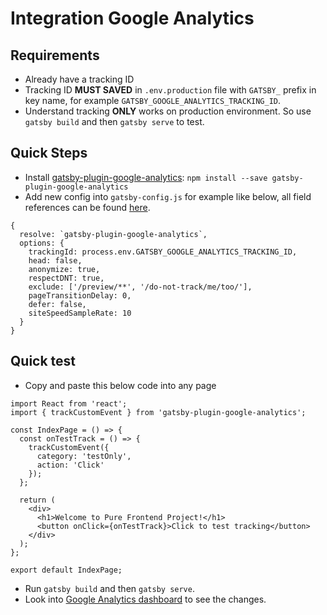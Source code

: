 # Integration Google Analytics

## Requirements

- Already have a tracking ID
- Tracking ID **MUST SAVED** in `.env.production` file with `GATSBY_` prefix in key name, for example `GATSBY_GOOGLE_ANALYTICS_TRACKING_ID`.
- Understand tracking **ONLY** works on production environment. So use `gatsby build` and then `gatsby serve` to test.

## Quick Steps

- Install [gatsby-plugin-google-analytics](https://www.gatsbyjs.org/packages/gatsby-plugin-google-analytics/): `npm install --save gatsby-plugin-google-analytics`
- Add new config into `gatsby-config.js` for example like below, all field references can be found [here](https://developers.google.com/analytics/devguides/collection/analyticsjs/field-reference).

```
{
  resolve: `gatsby-plugin-google-analytics`,
  options: {
    trackingId: process.env.GATSBY_GOOGLE_ANALYTICS_TRACKING_ID,
    head: false,
    anonymize: true,
    respectDNT: true,
    exclude: ['/preview/**', '/do-not-track/me/too/'],
    pageTransitionDelay: 0,
    defer: false,
    siteSpeedSampleRate: 10
  }
}
```

## Quick test

- Copy and paste this below code into any page

```
import React from 'react';
import { trackCustomEvent } from 'gatsby-plugin-google-analytics';

const IndexPage = () => {
  const onTestTrack = () => {
    trackCustomEvent({
      category: 'testOnly',
      action: 'Click'
    });
  };

  return (
    <div>
      <h1>Welcome to Pure Frontend Project!</h1>
      <button onClick={onTestTrack}>Click to test tracking</button>
    </div>
  );
};

export default IndexPage;

```

- Run `gatsby build` and then `gatsby serve`.
- Look into [Google Analytics dashboard](https://analytics.google.com/) to see the changes.
